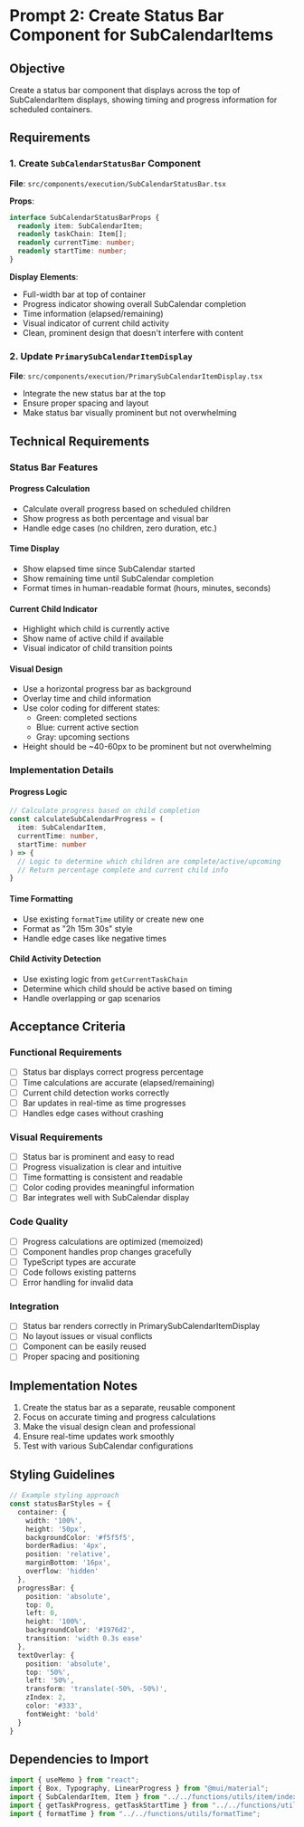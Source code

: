 # Prompt 2: Create Status Bar Component for SubCalendarItems

## Objective
Create a status bar component that displays across the top of SubCalendarItem displays, showing timing and progress information for scheduled containers.

## Requirements

### 1. Create `SubCalendarStatusBar` Component
**File**: `src/components/execution/SubCalendarStatusBar.tsx`

**Props**:
```typescript
interface SubCalendarStatusBarProps {
  readonly item: SubCalendarItem;
  readonly taskChain: Item[];
  readonly currentTime: number;
  readonly startTime: number;
}
```

**Display Elements**:
- Full-width bar at top of container
- Progress indicator showing overall SubCalendar completion
- Time information (elapsed/remaining)
- Visual indicator of current child activity
- Clean, prominent design that doesn't interfere with content

### 2. Update `PrimarySubCalendarItemDisplay`
**File**: `src/components/execution/PrimarySubCalendarItemDisplay.tsx`

- Integrate the new status bar at the top
- Ensure proper spacing and layout
- Make status bar visually prominent but not overwhelming

## Technical Requirements

### Status Bar Features

#### Progress Calculation
- Calculate overall progress based on scheduled children
- Show progress as both percentage and visual bar
- Handle edge cases (no children, zero duration, etc.)

#### Time Display
- Show elapsed time since SubCalendar started
- Show remaining time until SubCalendar completion
- Format times in human-readable format (hours, minutes, seconds)

#### Current Child Indicator
- Highlight which child is currently active
- Show name of active child if available
- Visual indicator of child transition points

#### Visual Design
- Use a horizontal progress bar as background
- Overlay time and child information
- Use color coding for different states:
  - Green: completed sections
  - Blue: current active section  
  - Gray: upcoming sections
- Height should be ~40-60px to be prominent but not overwhelming

### Implementation Details

#### Progress Logic
```typescript
// Calculate progress based on child completion
const calculateSubCalendarProgress = (
  item: SubCalendarItem, 
  currentTime: number, 
  startTime: number
) => {
  // Logic to determine which children are complete/active/upcoming
  // Return percentage complete and current child info
}
```

#### Time Formatting
- Use existing `formatTime` utility or create new one
- Format as "2h 15m 30s" style
- Handle edge cases like negative times

#### Child Activity Detection
- Use existing logic from `getCurrentTaskChain`
- Determine which child should be active based on timing
- Handle overlapping or gap scenarios

## Acceptance Criteria

### Functional Requirements
- [ ] Status bar displays correct progress percentage
- [ ] Time calculations are accurate (elapsed/remaining)
- [ ] Current child detection works correctly
- [ ] Bar updates in real-time as time progresses
- [ ] Handles edge cases without crashing

### Visual Requirements  
- [ ] Status bar is prominent and easy to read
- [ ] Progress visualization is clear and intuitive
- [ ] Time formatting is consistent and readable
- [ ] Color coding provides meaningful information
- [ ] Bar integrates well with SubCalendar display

### Code Quality
- [ ] Progress calculations are optimized (memoized)
- [ ] Component handles prop changes gracefully
- [ ] TypeScript types are accurate
- [ ] Code follows existing patterns
- [ ] Error handling for invalid data

### Integration
- [ ] Status bar renders correctly in PrimarySubCalendarItemDisplay
- [ ] No layout issues or visual conflicts
- [ ] Component can be easily reused
- [ ] Proper spacing and positioning

## Implementation Notes

1. Create the status bar as a separate, reusable component
2. Focus on accurate timing and progress calculations
3. Make the visual design clean and professional
4. Ensure real-time updates work smoothly
5. Test with various SubCalendar configurations

## Styling Guidelines

```typescript
// Example styling approach
const statusBarStyles = {
  container: {
    width: '100%',
    height: '50px',
    backgroundColor: '#f5f5f5',
    borderRadius: '4px',
    position: 'relative',
    marginBottom: '16px',
    overflow: 'hidden'
  },
  progressBar: {
    position: 'absolute',
    top: 0,
    left: 0,
    height: '100%',
    backgroundColor: '#1976d2',
    transition: 'width 0.3s ease'
  },
  textOverlay: {
    position: 'absolute',
    top: '50%',
    left: '50%',
    transform: 'translate(-50%, -50%)',
    zIndex: 2,
    color: '#333',
    fontWeight: 'bold'
  }
}
```

## Dependencies to Import
```typescript
import { useMemo } from "react";
import { Box, Typography, LinearProgress } from "@mui/material";
import { SubCalendarItem, Item } from "../../functions/utils/item/index";
import { getTaskProgress, getTaskStartTime } from "../../functions/utils/item/utils";
import { formatTime } from "../../functions/utils/formatTime";
```
